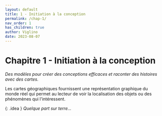 ```yaml
---
layout: default
title: 1 - Initiation à la conception
permalink: /chap-1/
nav_order: 1
has_children: true
author: Viglino
date: 2023-08-07
---
```

# Chapitre 1 - Initiation à la conception

*Des modèles pour créer des conceptions efficaces et raconter des histoires avec des cartes.*

Les cartes géographiques fournissent une représentation graphique du monde réel qui permet au lecteur de voir la localisation des objets ou des phénomènes qui l'intéressent.

{: .idea }
*Quelque part sur terre...*
